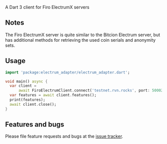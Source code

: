 A Dart 3 client for Firo ElectrumX servers

## Notes

The Firo ElectrumX server is quite similar to the Bitcion Electrum server, but has additional methods for retrieving the used coin serials and anonymity sets.

## Usage

```dart
import 'package:electrum_adapter/electrum_adapter.dart';

void main() async {
  var client =
      await FiroElectrumClient.connect('testnet.rvn.rocks', port: 50002);
  var features = await client.features();
  print(features);
  await client.close();
}
```

## Features and bugs

Please file feature requests and bugs at the [issue tracker][tracker].

[tracker]: https://github.com/cypherstack/electrum_adapter/issues
